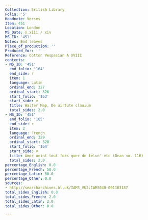```yaml
---
Collection: British Library
Folia: '5'
Headnote: Verses
Item: 451
Location: London
MS_Date: s.xiii / xiv
MS_ID: '451'
Notes: End leaves
Place_of_production: ''
Produced_for: ''
Reference: Cotton Vespasian A XVIII
contents:
- MS_ID: '451'
  end_folio: '164'
  end_side: r
  item: 1
  language: Latin
  ordinal_end: 327
  ordinal_start: 326
  start_folio: '163'
  start_side: v
  title: Walter Map, De uirtute clauium
  total_sides: 2.0
- MS_ID: '451'
  end_folio: '165'
  end_side: r
  item: 2
  language: French
  ordinal_end: 329
  ordinal_start: 328
  start_folio: '164'
  start_side: v
  title: Amor ueint tout fors quer de felun' etc (Dean no. 116)
  total_sides: 2.0
percentage_English: 0.0
percentage_French: 50.0
percentage_Latin: 50.0
percentage_Other: 0.0
sources:
- http://searcharchives.bl.uk/IAMS_VU2:IAMS040-001103187
total_sides_English: 0.0
total_sides_French: 2.0
total_sides_Latin: 2.0
total_sides_Other: 0.0

---
```

